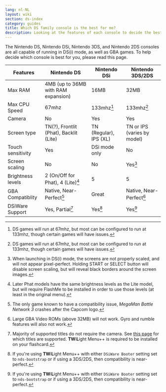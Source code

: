 ```yaml
---
lang: nl-NL
layout: wiki
section: ds-index
category: guides
title: Which DS family console is the best for me?
description: Looking at the features of each console to decide the best DS(i) mode experience
---
```


The Nintendo DS, Nintendo DSi, Nintendo 3DS, and Nintendo 2DS consoles are all capable of running in DS(i) mode, as well as GBA games. To help decide which console is best for you, please read this page.

| Features          | Nintendo DS                                                                                     | Nintendo DSi                                                 | Nintendo 3DS/2DS                               |
| ----------------- | ----------------------------------------------------------------------------------------------- | ------------------------------------------------------------ | ---------------------------------------------- |
| Max RAM           | 4MB (up to 36MB with RAM expansion)                                          | 16MB                                                         | 32MB                                           |
| Max CPU Speed     | 67mhz                                                                                           | 133mhz[^1]                                                   | 133mhz[^1]                                     |
| Camera            | No                                                                                              | Yes                                                          | Yes                                            |
| Screen type       | TN(?), Frontlit (Phat), Backlit (Lite) | TN (Regular), IPS (XL) | TN or IPS (varies by model) |
| Touch sensitivity | Yes                                                                                             | DSi mode only                                                | No                                             |
| Screen scaling    | No                                                                                              | No                                                           | Yes[^2]                                        |
| Brightness levels | 2 (On/Off for Phat), 4 (Lite)[^3]                                                               | 5                                                            | 5                                              |
| GBA Compatiblity  | Native, Near-Perfect[^4]                                                                        | Great                                                        | Native, Near-Perfect[^5]                       |
| DSiWare Support   | Yes, Partial[^6]                                                                                | Yes[^7]                                                      | Yes[^7]                                        |

[^1]: DS games will run at 67mhz, but most can be configured to run at 133mhz, though certain games will have issues.

[^2]: When launching in DS(i) mode, the screens are not properly scaled, and will not appear pixel-perfect. Holding START or SELECT button will disable screen scaling, but will reveal black borders around the screen images.

[^3]: Later Phat models have the same brightness levels as the Lite model, but will require FlashMe to be installed in order to use those levels (at least in the original menu).

[^4]: The only game known to have a compatibility issue, _MegaMan Battle Network 3_ crashes after the Capcom logo.

[^5]: Large GBA Video ROMs (above 32MB) will not work. Gyro and rumble features will also not work.

[^6]: Majority of supported titles do not require the camera. See [this page](https://github.com/DS-Homebrew/TWiLightMenu/blob/master/universal/include/compatibleDSiWareMap.h) for which titles are supported. **TW**i**L**ight Menu++ is required to be installed on your flashcard.

[^7]: If you're using **TW**i**L**ight Menu++ with either `DSiWare Booter` setting set to `nds-bootstrap` or if using a 3DS/2DS, then compatibility is near-perfect.
